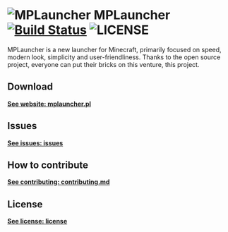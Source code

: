 # ![MPLauncher](https://api.mplauncher.pl/static/git_logo.png) MPLauncher [![Build Status](https://travis-ci.org/MPLauncher/MPLauncher.svg?branch=master)](https://travis-ci.org/MPLauncher/MPLauncher) ![LICENSE](https://img.shields.io/badge/license-apache2-blue.svg)

MPLauncher is a new launcher for Minecraft, primarily focused on speed, modern look, simplicity and user-friendliness.
Thanks to the open source project, everyone can put their bricks on this venture, this project.

## Download
[**See website: mplauncher.pl**](https://mplauncher.pl)

## Issues
[**See issues: issues**](https://github.com/MPLauncher/MPLauncher/issues)

## How to contribute
[**See contributing: contributing.md**](CONTRIBUTING.md)

## License
[**See license: license**](LICENSE)
